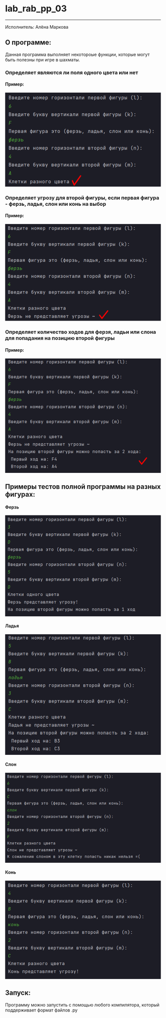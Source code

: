 # lab_rab_pp_03
____
Исполнитель: Алёна Маркова

## О программе:

Данная программа выполняет некотороые функции, которые могут быть полезны при игре в шахматы.

### Определяет являются ли поля одного цвета или нет
#### Пример:
![Пример 1](https://github.com/rottenpearr/lab_rab_pp_03/blob/master/%D0%9F%D1%80%D0%B8%D0%BC%D0%B5%D1%80%D1%8B/5.png)

### Определяет угрозу для второй фигуры, если первая фигура - ферзь, ладья, слон или конь на выбор
#### Пример:
![Пример 2](https://github.com/rottenpearr/lab_rab_pp_03/blob/master/%D0%9F%D1%80%D0%B8%D0%BC%D0%B5%D1%80%D1%8B/6.png)

### Определяет количество ходов для ферзя, ладьи или слона для попадания на позицию второй фигуры
#### Пример:
![Пример 3](https://github.com/rottenpearr/lab_rab_pp_03/blob/master/%D0%9F%D1%80%D0%B8%D0%BC%D0%B5%D1%80%D1%8B/7.png)

## Примеры тестов полной программы на разных фигурах:

#### Ферзь
![Ферзь](https://github.com/rottenpearr/lab_rab_pp_03/blob/master/%D0%9F%D1%80%D0%B8%D0%BC%D0%B5%D1%80%D1%8B/1.png)

#### Ладья
![Ладья](https://github.com/rottenpearr/lab_rab_pp_03/blob/master/%D0%9F%D1%80%D0%B8%D0%BC%D0%B5%D1%80%D1%8B/2.png)

#### Слон
![Слон](https://github.com/rottenpearr/lab_rab_pp_03/blob/master/%D0%9F%D1%80%D0%B8%D0%BC%D0%B5%D1%80%D1%8B/3.png)

#### Конь
![Конь](https://github.com/rottenpearr/lab_rab_pp_03/blob/master/%D0%9F%D1%80%D0%B8%D0%BC%D0%B5%D1%80%D1%8B/4.png)

## Запуск:

Программу можно запустить с помощью любого компилятора, который поддерживает формат файлов .py
